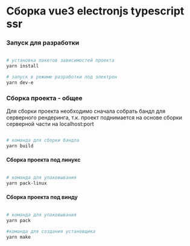 # Сборка vue3 electronjs typescript ssr

### Запуск для разработки

``` bash

# установка пакетов зависимостей проекта
yarn install

# запуск в режиме разработки под электрон
yarn dev-e


```

### Сборка проекта - общее

Для сборки проекта необходимо сначала собрать бандл для серверного рендеринга, т.к. проект поднимается на основе сборки серверной части на localhost:port

``` bash

# команда для сборки бандла
yarn build


```

#### Сборка проекта под линукс

``` bash

# команда для упаковывания
yarn pack-linux


```

#### Сборка проекта под винду

``` bash

# команда для упаковывания
yarn pack

#команда для создания установщика
yarn make

```


